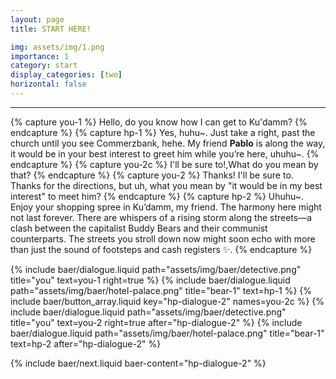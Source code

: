 ```yaml
---
layout: page
title: START HERE!

img: assets/img/1.png
importance: 1
category: start
display_categories: [two]
horizontal: false
---
```


---

<!-- Dialogue -->
{% capture you-1 %}
  Hello, do you know how I can get to Ku'damm?
{% endcapture %}
{% capture hp-1 %}
  Yes, huhu~. Just take a right, past the church until you see Commerzbank, hehe. My friend <b>Pablo</b> is along the way, it would be in your best interest to greet him while you’re here, uhuhu~.
{% endcapture %}
{% capture you-2c %}
  I'll be sure to!,What do you mean by that?
{% endcapture %}
{% capture you-2 %}
  <span baer-content="hp-dialogue-2" baer-option="0">Thanks! I'll be sure to.</span>
  <span baer-content="hp-dialogue-2" baer-option="1">Thanks for the directions, but uh, what you mean by "it would be in my best interest" to meet him?</span>
{% endcapture %}
{% capture hp-2 %}
  Uhuhu~. Enjoy your shopping spree in Ku’damm, my friend. The harmony here might not last forever. There are whispers of a rising storm along the streets—a clash between the capitalist Buddy Bears and their communist counterparts. The streets you stroll down now might soon echo with more than just the sound of footsteps and cash registers &#x2728;.
{% endcapture %}

<div class="baer-dialogue-group">
  {% include baer/dialogue.liquid path="assets/img/baer/detective.png" title="you" text=you-1 right=true %}
  {% include baer/dialogue.liquid path="assets/img/baer/hotel-palace.png" title="bear-1" text=hp-1 %}
  {% include baer/button_array.liquid key="hp-dialogue-2" names=you-2c %}
  {% include baer/dialogue.liquid path="assets/img/baer/detective.png" title="you" text=you-2 right=true after="hp-dialogue-2" %}
  {% include baer/dialogue.liquid path="assets/img/baer/hotel-palace.png" title="bear-1" text=hp-2 after="hp-dialogue-2" %}
</div>

{% include baer/next.liquid baer-content="hp-dialogue-2" %}
